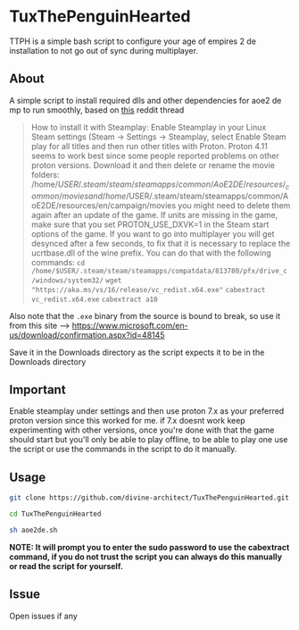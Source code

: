 # TuxThePenguinHearted
TTPH is a simple bash script to configure your age of empires 2 de installation to not go out of sync during multiplayer.

## About
A simple script to install required dlls and other dependencies for aoe2 de mp to run smoothly, based on [this](https://www.reddit.com/r/aoe2/comments/dwuplr/how_to_run_age_of_empires_2_definitive_edition_on/) reddit thread

>  How to install it with Steamplay:
Enable Steamplay in your Linux Steam settings (Steam -> Settings -> Steamplay, select Enable Steam play for all titles and then run other titles with Proton. Proton 4.11 seems to work best since some people reported problems on other proton versions.
Download it and then delete or rename the movie folders:
/home/$USER/.steam/steam/steamapps/common/AoE2DE/resources/_common/movies
and
/home/$USER/.steam/steam/steamapps/common/AoE2DE/resources/en/campaign/movies
you might need to delete them again after an update of the game.
If units are missing in the game, make sure that you set PROTON_USE_DXVK=1 in the Steam start options of the game.
If you want to go into multiplayer you will get desynced after a few seconds, to fix that it is necessary to replace the ucrtbase.dll of the wine prefix.
You can do that with the following commands:
`cd /home/$USER/.steam/steam/steamapps/compatdata/813780/pfx/drive_c/windows/system32/`
`wget "https://aka.ms/vs/16/release/vc_redist.x64.exe"`
`cabextract vc_redist.x64.exe`
`cabextract a10 `

Also note that the `.exe` binary from the source is bound to break, so use it from this site --> https://www.microsoft.com/en-us/download/confirmation.aspx?id=48145

Save it in the Downloads directory as the script expects it to be in the Downloads directory


## Important

Enable steamplay under settings and then use proton 7.x as your preferred proton version since this worked for me.
if 7.x doesnt work keep experimenting with other versions, once you're done with that the game should start but you'll only be able to play offline, to be able to play one use the script or use the commands in the script to do it manually.

## Usage

```sh
git clone https://github.com/divine-architect/TuxThePenguinHearted.git

cd TuxThePenguinHearted

sh aoe2de.sh
```
**NOTE: It will prompt you to enter the sudo password to use the cabextract command, if you do not trust the script you can always do this manually or read the script for yourself.**

## Issue
Open issues if any
